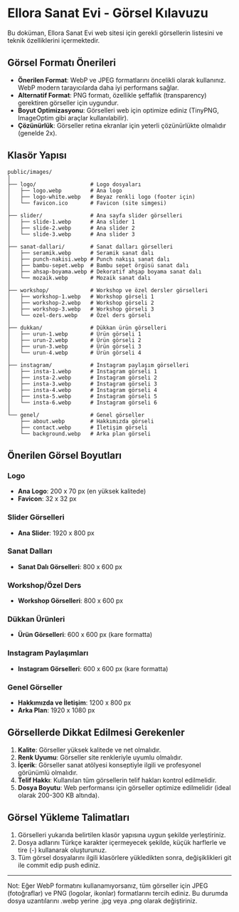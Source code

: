 # Ellora Sanat Evi - Görsel Kılavuzu

Bu doküman, Ellora Sanat Evi web sitesi için gerekli görsellerin listesini ve teknik özelliklerini içermektedir.

## Görsel Formatı Önerileri

- **Önerilen Format**: WebP ve JPEG formatlarını öncelikli olarak kullanınız. WebP modern tarayıcılarda daha iyi performans sağlar.
- **Alternatif Format**: PNG formatı, özellikle şeffaflık (transparency) gerektiren görseller için uygundur.
- **Boyut Optimizasyonu**: Görselleri web için optimize ediniz (TinyPNG, ImageOptim gibi araçlar kullanılabilir).
- **Çözünürlük**: Görseller retina ekranlar için yeterli çözünürlükte olmalıdır (genelde 2x).

## Klasör Yapısı

```
public/images/
│
├── logo/                 # Logo dosyaları
│   ├── logo.webp         # Ana logo
│   ├── logo-white.webp   # Beyaz renkli logo (footer için)
│   └── favicon.ico       # Favicon (site simgesi)
│
├── slider/               # Ana sayfa slider görselleri
│   ├── slide-1.webp      # Ana slider 1
│   ├── slide-2.webp      # Ana slider 2
│   └── slide-3.webp      # Ana slider 3
│
├── sanat-dallari/        # Sanat dalları görselleri
│   ├── seramik.webp      # Seramik sanat dalı
│   ├── punch-nakisi.webp # Punch nakışı sanat dalı
│   ├── bambu-sepet.webp  # Bambu sepet örgüsü sanat dalı
│   ├── ahsap-boyama.webp # Dekoratif ahşap boyama sanat dalı
│   └── mozaik.webp       # Mozaik sanat dalı
│
├── workshop/             # Workshop ve özel dersler görselleri
│   ├── workshop-1.webp   # Workshop görseli 1
│   ├── workshop-2.webp   # Workshop görseli 2
│   ├── workshop-3.webp   # Workshop görseli 3
│   └── ozel-ders.webp    # Özel ders görseli
│
├── dukkan/               # Dükkan ürün görselleri
│   ├── urun-1.webp       # Ürün görseli 1
│   ├── urun-2.webp       # Ürün görseli 2
│   ├── urun-3.webp       # Ürün görseli 3
│   └── urun-4.webp       # Ürün görseli 4
│
├── instagram/            # Instagram paylaşım görselleri
│   ├── insta-1.webp      # Instagram görseli 1
│   ├── insta-2.webp      # Instagram görseli 2
│   ├── insta-3.webp      # Instagram görseli 3
│   ├── insta-4.webp      # Instagram görseli 4
│   ├── insta-5.webp      # Instagram görseli 5
│   └── insta-6.webp      # Instagram görseli 6
│
└── genel/                # Genel görseller
    ├── about.webp        # Hakkımızda görseli
    ├── contact.webp      # İletişim görseli
    └── background.webp   # Arka plan görseli
```

## Önerilen Görsel Boyutları

### Logo
- **Ana Logo**: 200 x 70 px (en yüksek kalitede)
- **Favicon**: 32 x 32 px

### Slider Görselleri
- **Ana Slider**: 1920 x 800 px

### Sanat Dalları
- **Sanat Dalı Görselleri**: 800 x 600 px

### Workshop/Özel Ders
- **Workshop Görselleri**: 800 x 600 px

### Dükkan Ürünleri
- **Ürün Görselleri**: 600 x 600 px (kare formatta)

### Instagram Paylaşımları
- **Instagram Görselleri**: 600 x 600 px (kare formatta)

### Genel Görseller
- **Hakkımızda ve İletişim**: 1200 x 800 px
- **Arka Plan**: 1920 x 1080 px

## Görsellerde Dikkat Edilmesi Gerekenler

1. **Kalite**: Görseller yüksek kalitede ve net olmalıdır.
2. **Renk Uyumu**: Görseller site renkleriyle uyumlu olmalıdır.
3. **İçerik**: Görseller sanat atölyesi konseptiyle ilgili ve profesyonel görünümlü olmalıdır.
4. **Telif Hakkı**: Kullanılan tüm görsellerin telif hakları kontrol edilmelidir.
5. **Dosya Boyutu**: Web performansı için görseller optimize edilmelidir (ideal olarak 200-300 KB altında).

## Görsel Yükleme Talimatları

1. Görselleri yukarıda belirtilen klasör yapısına uygun şekilde yerleştiriniz.
2. Dosya adlarını Türkçe karakter içermeyecek şekilde, küçük harflerle ve tire (-) kullanarak oluşturunuz.
3. Tüm görsel dosyalarını ilgili klasörlere yükledikten sonra, değişiklikleri git ile commit edip push ediniz.

---

Not: Eğer WebP formatını kullanamıyorsanız, tüm görseller için JPEG (fotoğraflar) ve PNG (logolar, ikonlar) formatlarını tercih ediniz. Bu durumda dosya uzantılarını .webp yerine .jpg veya .png olarak değiştiriniz. 